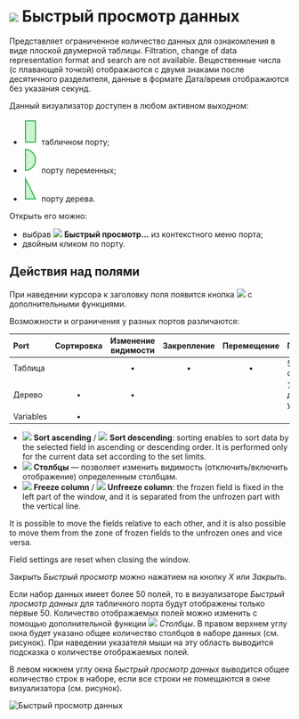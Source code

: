 # ![ ](../../images/icons/toolbar-controls/show-fast-viewer_default.svg) Быстрый просмотр данных

Представляет ограниченное количество данных для ознакомления в виде плоской двумерной таблицы. Filtration, change of data representation format and search are not available. Вещественные числа (с плавающей точкой) отображаются с двумя знаками после десятичного разделителя, данные в формате Дата/время отображаются без указания секунд.

Данный визуализатор доступен в любом активном выходном:

* ![ ](../../images/icons/app/node/ports/outputs/table_active.svg)   табличном порту;
* ![ ](../../images/icons/app/node/ports/outputs/variable_active.svg)  порту переменных;
* ![ ](../../images/icons/app/node/ports/outputs/tree_active.svg) порту дерева.

Открыть его можно:

* выбрав ![ ](../../images/icons/toolbar-controls/show-fast-viewer_default.svg) **Быстрый просмотр…** из контекстного меню порта;
* двойным кликом по порту.


## Действия над полями

При наведении курсора к заголовку поля появится кнопка ![ ](../../images/icons/toolbar-controls/down_default.svg) с дополнительными функциями.

Возможности и ограничения у разных портов различаются:

| Port | Сортировка | Изменение видимости | Закрепление | Перемещение | Предел |
|:---|:--:|:--:|:--:|:--:|:---|
| Таблица | | • | • | • | 50 тысяч строк |
| Дерево | • | • | | | 10 тысяч дочерних узлов |
| Variables | • | | | | &nbsp; |

* ![ ](../../images/icons/toolbar-controls/low-to-hight_default.svg) **Sort ascending** / ![ ](../../images/icons/toolbar-controls/hight-to-low_default.svg) **Sort descending**: sorting enables to sort data by the selected field in ascending or descending order. It is performed only for the current data set according to the set limits.
* ![ ](../../images/icons/grid/columns.svg) **Столбцы** — позволяет изменить видимость (отключить/включить отображение) определенным столбцам.
* ![ ](../../images/icons/toolbar-controls/locked_default.svg) **Freeze column** / ![ ](../../images/icons/toolbar-controls/unlocked_default.svg) **Unfreeze column**: the frozen field is fixed in the left part of the window, and it is separated from the unfrozen part with the vertical line.

It is possible to move the fields relative to each other, and it is also possible to move them from the zone of frozen fields to the unfrozen ones and vice versa.

Field settings are reset when closing the window.

Закрыть *Быстрый просмотр* можно нажатием на кнопку *X* или *Закрыть*.

Если набор данных имеет более 50 полей, то в визуализаторе *Быстрый просмотр данных* для табличного порта будут отображены только первые 50. Количество отображаемых полей можно изменить с помощью дополнительной функции ![ ](../../images/icons/grid/columns.svg) *Столбцы*. В правом верхнем углу окна будет указано общее количество столбцов в наборе данных (см. рисунок). При наведении указателя мыши на эту область выводится подсказка о количестве отображаемых полей.

В левом нижнем углу окна *Быстрый просмотр данных* выводится общее количество строк в наборе, если все строки не помещаются в окне визуализатора (см. рисунок).

![Быстрый просмотр данных](./column_amt.png)